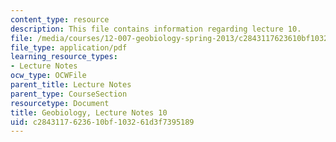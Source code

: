 ```yaml
---
content_type: resource
description: This file contains information regarding lecture 10.
file: /media/courses/12-007-geobiology-spring-2013/c2843117623610bf103261d3f7395189_MIT12_007S13_Lec10.pdf
file_type: application/pdf
learning_resource_types:
- Lecture Notes
ocw_type: OCWFile
parent_title: Lecture Notes
parent_type: CourseSection
resourcetype: Document
title: Geobiology, Lecture Notes 10
uid: c2843117-6236-10bf-1032-61d3f7395189
---
```

